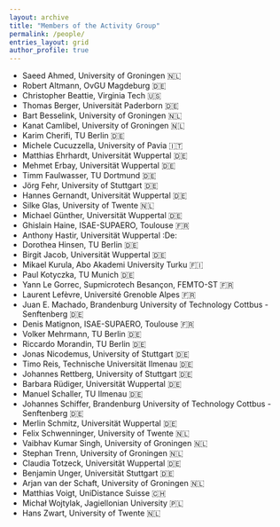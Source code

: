 ```yaml
---
layout: archive
title: "Members of the Activity Group"
permalink: /people/
entries_layout: grid
author_profile: true
---
```




- Saeed Ahmed, University of Groningen :netherlands:
- Robert Altmann, OvGU Magdeburg :de:
- Christopher Beattie, Virginia Tech :us:
- Thomas Berger, Universität Paderborn :de:
- Bart Besselink, University of Groningen :netherlands:
- Kanat Camlibel, University of Groningen :netherlands:
- Karim Cherifi, TU Berlin :de:
- Michele Cucuzzella, University of Pavia :it:
- Matthias Ehrhardt, Universität Wuppertal :de:
- Mehmet Erbay, Universität Wuppertal :de:
- Timm Faulwasser, TU Dortmund :de:
- Jörg Fehr, University of Stuttgart :de:
- Hannes Gernandt, Universität Wuppertal :de:
- Silke Glas, University of Twente :netherlands:
- Michael Günther, Universität Wuppertal :de:
- Ghislain Haine, ISAE-SUPAERO, Toulouse :fr:
- Anthony Hastir, Universität Wuppertal :De:
- Dorothea Hinsen, TU Berlin :de:
- Birgit Jacob, Universität Wuppertal :de:
- Mikael Kurula, Abo Akademi University Turku :finland:
- Paul Kotyczka, TU Munich :de:
- Yann Le Gorrec, Supmicrotech Besançon, FEMTO-ST :fr:
- Laurent Lefèvre, Université Grenoble Alpes :fr:
- Juan E. Machado, Brandenburg University of Technology Cottbus - Senftenberg :de:
- Denis Matignon, ISAE-SUPAERO, Toulouse :fr:
- Volker Mehrmann, TU Berlin :de:
- Riccardo Morandin, TU Berlin :de:
- Jonas Nicodemus, University of Stuttgart :de:
- Timo Reis, Technische Universität Ilmenau :de:
- Johannes Rettberg, University of Stuttgart :de:
- Barbara Rüdiger, Universität Wuppertal :de:
- Manuel Schaller, TU Ilmenau :de:
- Johannes Schiffer, Brandenburg University of Technology Cottbus - Senftenberg :de:
- Merlin Schmitz, Universität Wuppertal :de:
- Felix Schwenninger, University of Twente :netherlands:
- Vaibhav Kumar Singh, University of Groningen :netherlands:
- Stephan Trenn, University of Groningen :netherlands:
- Claudia Totzeck, Universität Wuppertal :de:
- Benjamin Unger, Universität Stuttgart :de:
- Arjan van der Schaft, University of Groningen :netherlands:
- Matthias Voigt, UniDistance Suisse :switzerland:
- Michał Wojtylak, Jagiellonian University :poland:
- Hans Zwart, University of Twente :netherlands:
